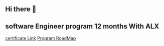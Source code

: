 ## Hi there 👋
## software Engineer program 12 months With ALX  
[certificate Link](https://intranet.alxswe.com/certificates/92BpYSeNz7)
[Program RoadMap](https://ibb.co/album/jHVM37)

<!--
**dev-tch/dev-tch** is a ✨ _special_ ✨ repository because its `README.md` (this file) appears on your GitHub profile.

Here are some ideas to get you started:

- 🔭 I’m currently working on ...
- 🌱 I’m currently learning ...
- 👯 I’m looking to collaborate on ...
- 🤔 I’m looking for help with ...
- 💬 Ask me about ...
- 📫 How to reach me: ...
- 😄 Pronouns: ...
- ⚡ Fun fact: ...
-->
